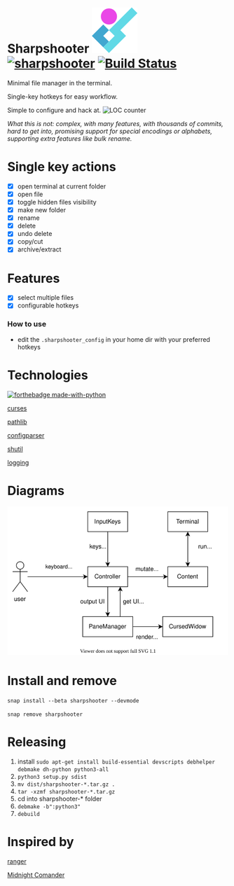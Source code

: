 
# Sharpshooter ![LOGO](./img/sharpshooter_logo.svg) [![sharpshooter](https://snapcraft.io/sharpshooter/badge.svg)](https://snapcraft.io/sharpshooter) [![Build Status](https://travis-ci.com/vs-slavchev/sharpshooter.svg?branch=master)](https://travis-ci.com/vs-slavchev/sharpshooter)

Minimal file manager in the terminal.

Single-key hotkeys for easy workflow.

Simple to configure and hack at.
![LOC counter](https://tokei.rs/b1/github/vs-slavchev/sharpshooter?category=code)

*What this is not: complex, with many features, with thousands of commits, hard to get into, promising support for special encodings or alphabets, supporting extra features like bulk rename.*

# Single key actions
- [x] open terminal at current folder
- [x] open file
- [x] toggle hidden files visibility
- [x] make new folder
- [x] rename
- [x] delete
- [x] undo delete
- [x] copy/cut
- [x] archive/extract

# Features
- [x] select multiple files
- [x] configurable hotkeys

### How to use

- edit the `.sharpshooter_config` in your home dir with your preferred hotkeys

# Technologies

[![forthebadge made-with-python](http://ForTheBadge.com/images/badges/made-with-python.svg)](https://www.python.org/)

[curses](https://docs.python.org/3/library/curses.html)

[pathlib](https://docs.python.org/3/library/pathlib.html)

[configparser](https://docs.python.org/3/library/configparser.html)

[shutil](https://docs.python.org/3/library/shutil.html)

[logging](https://docs.python.org/3/library/logging.html)
# Diagrams

![block_diagram](./docs/block_diagram.svg)

# Install and remove
`snap install --beta sharpshooter --devmode`

`snap remove sharpshooter`

# Releasing
1. install ```sudo apt-get install build-essential devscripts debhelper debmake dh-python python3-all```
2. ```python3 setup.py sdist```
3. ```mv dist/sharpshooter-*.tar.gz .```
4. ```tar -xzmf sharpshooter-*.tar.gz```
5. cd into sharpshooter-* folder
6. ```debmake -b":python3"```
7. ```debuild```

# Inspired by
[ranger](https://ranger.github.io/)

[Midnight Comander](https://midnight-commander.org/)
